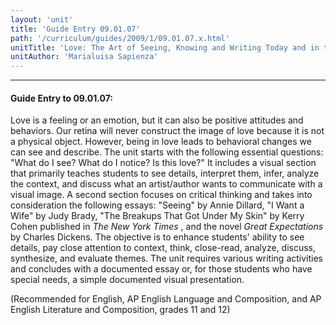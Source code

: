 ```yaml
---
layout: 'unit'
title: 'Guide Entry 09.01.07'
path: '/curriculum/guides/2009/1/09.01.07.x.html'
unitTitle: 'Love: The Art of Seeing, Knowing and Writing Today and in the Past'
unitAuthor: 'Marialuisa Sapienza'
---
```


<body>
<hr/>
 <h4>
  Guide Entry to 09.01.07:
 </h4>
 Love is a feeling or an emotion, but it can also be positive attitudes and behaviors. Our retina will never construct the image of love because it is not a physical object. However, being in love leads to behavioral changes we can see and describe. The unit starts with the following essential questions: "What do I see? What do I notice? Is this love?" It includes a visual section that primarily teaches students to see details, interpret them, infer, analyze the context, and discuss what an artist/author wants to communicate with a visual image. A second section focuses on critical thinking and takes into consideration the following essays: "Seeing" by Annie Dillard, "I Want a Wife" by Judy Brady, "The Breakups That Got Under My Skin" by Kerry Cohen published in
 <i>
  The New York Times
 </i>
 , and the novel
 <i>
  Great Expectations
 </i>
 by Charles Dickens. The objective is to enhance students' ability to see details, pay close attention to context, think, close-read, analyze, discuss, synthesize, and evaluate themes. The unit requires various writing activities and concludes with a documented essay or, for those students who have special needs, a simple documented visual presentation.
<p>
  (Recommended for English, AP English Language and Composition, and AP English Literature and Composition, grades 11 and 12)
 </p>

</body>

